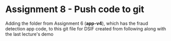 # Assignment 8 - Push code to git


Adding the folder from Assignment 6 (**app-v4**), which has the fraud detection app code, to this git file for DSIF created from following along with the last lecture's demo
